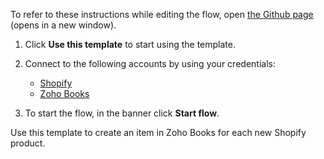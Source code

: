 To refer to these instructions while editing the flow, open [the Github page](https://github.com/ot4i/app-connect-templates/blob/main/resources/markdown/Create%20an%20item%20in%20Zoho%20Books%20for%20each%20new%20Shopify%20product_instructions.md) (opens in a new window).

1. Click **Use this template** to start using the template.
2. Connect to the following accounts by using your credentials:
   - [Shopify](https://ibm.biz/acshopify)
   - [Zoho Books](https://ibm.biz/aczohobooks)
   
3. To start the flow, in the banner click **Start flow**.

Use this template to create an item in Zoho Books for each new Shopify product.
